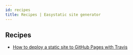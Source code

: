 ```yaml
---
id: recipes
title: Recipes | Easystatic site generator
---
```

## Recipes

<ul class="demo-list-item mdl-list">
  <li class="mdl-list__item">
    <a class="mdl-list__item-primary-content" href="/recipes/how-to-deploy-with-travis">
      How to deploy a static site to GitHub Pages with Travis
    </a>
  </li>
</ul>
